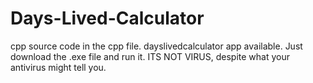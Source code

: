 # Days-Lived-Calculator

cpp source code in the cpp file.
dayslivedcalculator app available. Just download the .exe file and run it. ITS NOT VIRUS, despite what your antivirus might tell you.
